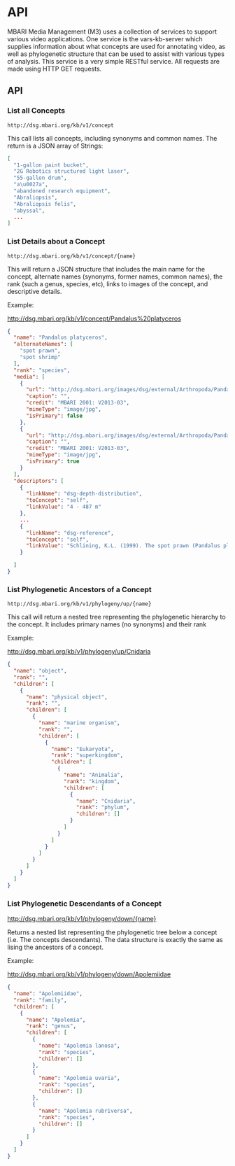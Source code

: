 # API

MBARI Media Management (M3) uses a collection of services to support various video applications. One service is the vars-kb-server which supplies information about what concepts are used for annotating video, as well as phylogenetic structure that can be used to assist with various types of analysis. This service is a very simple RESTful service. All requests are made using HTTP GET requests.

## API

### List all Concepts

`http://dsg.mbari.org/kb/v1/concept`

This call lists all concepts, including synonyms and common names. The return is a JSON array of Strings:

```json
[
  "1-gallon paint bucket",
  "2G Robotics structured light laser",
  "55-gallon drum",
  "a\u0027a",
  "abandoned research equipment",
  "Abraliopsis",
  "Abraliopsis felis",
  "abyssal",
  ...
]
```

### List Details about a Concept

`http://dsg.mbari.org/kb/v1/concept/{name}`

This will return a JSON structure that includes the main name for the concept, alternate names (synonyms, former names, common names), the rank (such a genus, species, etc), links to images of the concept, and descriptive details.

Example:

<http://dsg.mbari.org/kb/v1/concept/Pandalus%20platyceros>

```json
{
  "name": "Pandalus platyceros",
  "alternateNames": [
    "spot prawn",
    "spot shrimp"
  ],
  "rank": "species",
  "media": [
    {
      "url": "http://dsg.mbari.org/images/dsg/external/Arthropoda/Pandalus_platyceros_02.jpg",
      "caption": "",
      "credit": "MBARI 2001: V2013-03",
      "mimeType": "image/jpg",
      "isPrimary": false
    },
    {
      "url": "http://dsg.mbari.org/images/dsg/external/Arthropoda/Pandalus_platyceros_01.jpg",
      "caption": "",
      "credit": "MBARI 2001: V2013-03",
      "mimeType": "image/jpg",
      "isPrimary": true
    }
  ],
  "descriptors": [
    {
      "linkName": "dsg-depth-distribution",
      "toConcept": "self",
      "linkValue": "4 - 487 m"
    },
	...
    {
      "linkName": "dsg-reference",
      "toConcept": "self",
      "linkValue": "Schlining, K.L. (1999). The spot prawn (Pandalus platyceros Brandt 1851) resource in Carmel Submarine Canyon, California: Aspects of fisheries and habitat associations. M.S. Thesis, California State University, Stanislaus."
    }

  ]
}
```

### List Phylogenetic Ancestors of a Concept

`http://dsg.mbari.org/kb/v1/phylogeny/up/{name}`

This call will return a nested tree representing the phylogenetic hierarchy to the concept. It includes primary names (no synonyms) and their rank

Example:

<http://dsg.mbari.org/kb/v1/phylogeny/up/Cnidaria>

```json
{
  "name": "object",
  "rank": "",
  "children": [
    {
      "name": "physical object",
      "rank": "",
      "children": [
        {
          "name": "marine organism",
          "rank": "",
          "children": [
            {
              "name": "Eukaryota",
              "rank": "superkingdom",
              "children": [
                {
                  "name": "Animalia",
                  "rank": "kingdom",
                  "children": [
                    {
                      "name": "Cnidaria",
                      "rank": "phylum",
                      "children": []
                    }
                  ]
                }
              ]
            }
          ]
        }
      ]
    }
  ]
}
```

### List Phylogenetic Descendants of a Concept

http://dsg.mbari.org/kb/v1/phylogeny/down/{name}

Returns a nested list representing the phylogenetic tree below a concept (i.e. The concepts descendants). The data structure is exactly the same as lising the ancestors of a concept.

Example:

<http://dsg.mbari.org/kb/v1/phylogeny/down/Apolemiidae>

```json
{
  "name": "Apolemiidae",
  "rank": "family",
  "children": [
    {
      "name": "Apolemia",
      "rank": "genus",
      "children": [
        {
          "name": "Apolemia lanosa",
          "rank": "species",
          "children": []
        },
        {
          "name": "Apolemia uvaria",
          "rank": "species",
          "children": []
        },
        {
          "name": "Apolemia rubriversa",
          "rank": "species",
          "children": []
        }
      ]
    }
  ]
}
```